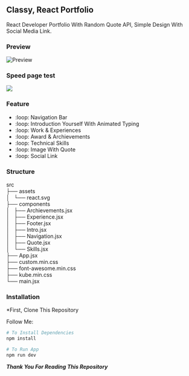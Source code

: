 ## Classy, React Portfolio

React Developer Portfolio With Random Quote API, Simple Design With Social Media Link.

### Preview

<img src="https://rakarmp.github.io/Mycloud/screencapture-localhost-5173-2023-07-02-07_00_02.png" alt="Preview"/>

### Speed page test

<img src="https://rakarmp.github.io/Mycloud/screenshot6.jpg"/>

### Feature

<ul>
  <li>:loop: Navigation Bar</li>
  <li>:loop: Introduction Yourself With Animated Typing</li>
  <li>:loop: Work & Experiences</li>
  <li>:loop: Award & Archievements</li>
  <li>:loop: Technical Skills</li>
  <li>:loop: Image With Quote</li>
  <li>:loop: Social Link</li>
</ul>

### Structure

src<br />
├── assets<br />
│   └── react.svg<br />
├── components<br />
│   ├── Archievements.jsx<br />
│   ├── Experience.jsx<br />
│   ├── Footer.jsx<br />
│   ├── Intro.jsx<br />
│   ├── Navigation.jsx<br />
│   ├── Quote.jsx<br />
│   └── Skills.jsx<br />
├── App.jsx<br />
├── custom.min.css<br />
├── font-awesome.min.css<br />
├── kube.min.css<br />
└── main.jsx<br />

### Installation

\*First, Clone This Repository

Follow Me:

```bash
# To Install Dependencies
npm install

# To Run App
npm run dev
```

**_Thank You For Reading This Repository_**
